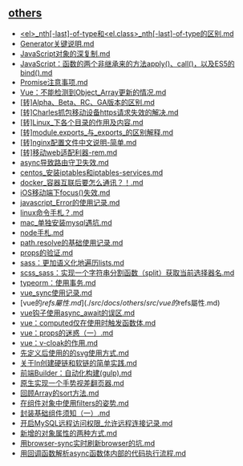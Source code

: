 ## [others](./src/docs/others)
- [&lt;el&gt;_nth[-last]-of-type和&lt;el.class&gt;_nth[-last]-of-type的区别.md](./src/docs/others/src/&lt;el&gt;_nth[-last]-of-type和&lt;el.class&gt;_nth[-last]-of-type的区别.md)
- [Generator关键说明.md](./src/docs/others/src/Generator关键说明.md)
- [JavaScript对象的深复制.md](./src/docs/others/src/JavaScript对象的深复制.md)
- [JavaScript：函数的两个非继承来的方法apply()、call()，以及ES5的bind().md](./src/docs/others/src/JavaScript：函数的两个非继承来的方法apply()、call()，以及ES5的bind().md)
- [Promise注意事项.md](./src/docs/others/src/Promise注意事项.md)
- [Vue：不能检测到Object_Array更新的情况.md](./src/docs/others/src/Vue：不能检测到Object_Array更新的情况.md)
- [[转]Alpha、Beta、RC、GA版本的区别.md](./src/docs/others/src/[转]Alpha、Beta、RC、GA版本的区别.md)
- [[转]Charles抓包移动设备https请求失效的解决.md](./src/docs/others/src/[转]Charles抓包移动设备https请求失效的解决.md)
- [[转]Linux_下各个目录的作用及内容.md](./src/docs/others/src/[转]Linux_下各个目录的作用及内容.md)
- [[转]module.exports_与_exports_的区别解释.md](./src/docs/others/src/[转]module.exports_与_exports_的区别解释.md)
- [[转]nginx配置文件中文说明-简单.md](./src/docs/others/src/[转]nginx配置文件中文说明-简单.md)
- [[转]移动web适配利器-rem.md](./src/docs/others/src/[转]移动web适配利器-rem.md)
- [async导致路由守卫失效.md](./src/docs/others/src/async导致路由守卫失效.md)
- [centos_安装iptables和iptables-services.md](./src/docs/others/src/centos_安装iptables和iptables-services.md)
- [docker_容器互联后要怎么通讯？！.md](./src/docs/others/src/docker_容器互联后要怎么通讯？！.md)
- [iOS移动端下focus()失效.md](./src/docs/others/src/iOS移动端下focus()失效.md)
- [javascript_Error的使用记录.md](./src/docs/others/src/javascript_Error的使用记录.md)
- [linux命令手札？.md](./src/docs/others/src/linux命令手札？.md)
- [mac_单独安装mysql遇坑.md](./src/docs/others/src/mac_单独安装mysql遇坑.md)
- [node手札.md](./src/docs/others/src/node手札.md)
- [path.resolve的基础使用记录.md](./src/docs/others/src/path.resolve的基础使用记录.md)
- [props的验证.md](./src/docs/others/src/props的验证.md)
- [sass：更加语义化地遍历lists.md](./src/docs/others/src/sass：更加语义化地遍历lists.md)
- [scss_sass：实现一个字符串分割函数（split）获取当前选择器名.md](./src/docs/others/src/scss_sass：实现一个字符串分割函数（split）获取当前选择器名.md)
- [typeorm：使用事务.md](./src/docs/others/src/typeorm：使用事务.md)
- [vue_sync使用记录.md](./src/docs/others/src/vue_sync使用记录.md)
- [vue的$refs屬性.md](./src/docs/others/src/vue的$refs屬性.md)
- [vue钩子使用async_await的误区.md](./src/docs/others/src/vue钩子使用async_await的误区.md)
- [vue：computed仅在使用时触发函数体.md](./src/docs/others/src/vue：computed仅在使用时触发函数体.md)
- [vue：props的迷惑（一）.md](./src/docs/others/src/vue：props的迷惑（一）.md)
- [vue：v-cloak的作用.md](./src/docs/others/src/vue：v-cloak的作用.md)
- [先定义后使用的的svg使用方式.md](./src/docs/others/src/先定义后使用的的svg使用方式.md)
- [关于ln创建硬链和软链的简单实践.md](./src/docs/others/src/关于ln创建硬链和软链的简单实践.md)
- [前端Builder：自动化构建(gulp).md](./src/docs/others/src/前端Builder：自动化构建(gulp).md)
- [原生实现一个手势视差翻页器.md](./src/docs/others/src/原生实现一个手势视差翻页器.md)
- [回顾Array的sort方法.md](./src/docs/others/src/回顾Array的sort方法.md)
- [在组件对象中使用filters的姿势.md](./src/docs/others/src/在组件对象中使用filters的姿势.md)
- [封装基础组件须知（一）.md](./src/docs/others/src/封装基础组件须知（一）.md)
- [开启MySQL远程访问权限_允许远程连接记录.md](./src/docs/others/src/开启MySQL远程访问权限_允许远程连接记录.md)
- [新增的对象属性的两种方式.md](./src/docs/others/src/新增的对象属性的两种方式.md)
- [用browser-sync实时刷新browser的坑.md](./src/docs/others/src/用browser-sync实时刷新browser的坑.md)
- [用回调函数解析async函数体内部的代码执行流程.md](./src/docs/others/src/用回调函数解析async函数体内部的代码执行流程.md)
